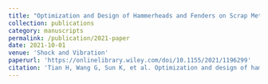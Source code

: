 ```yaml
---
title: "Optimization and Design of Hammerheads and Fenders on Scrap Metal Shredders Based on Improved Genetic Algorithm"
collection: publications
category: manuscripts
permalink: /publication/2021-paper
date: 2021-10-01
venue: 'Shock and Vibration'
paperurl: 'https://onlinelibrary.wiley.com/doi/10.1155/2021/1196299'
citation: 'Tian H, Wang G, Sun K, et al. Optimization and design of hammerheads and fenders on scrap metal shredders based on improved genetic algorithm[J]. Shock and Vibration, 2021, 2021(1): 1196299.'
---
```

